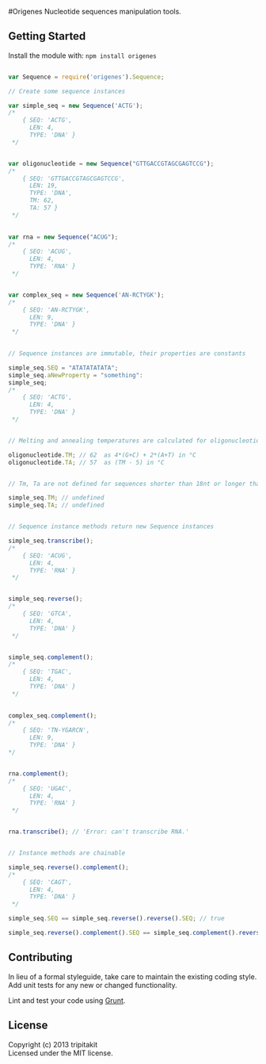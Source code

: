 #Origenes
Nucleotide sequences manipulation tools.

## Getting Started
Install the module with: `npm install origenes`

```javascript

var Sequence = require('origenes').Sequence;

// Create some sequence instances

var simple_seq = new Sequence('ACTG');
/*
	{ SEQ: 'ACTG', 
	  LEN: 4,
	  TYPE: 'DNA' }
 */


var	oligonucleotide = new Sequence("GTTGACCGTAGCGAGTCCG");
/*
	{ SEQ: 'GTTGACCGTAGCGAGTCCG',
	  LEN: 19,
	  TYPE: 'DNA',
	  TM: 62,
	  TA: 57 }
 */

  
var rna = new Sequence("ACUG");
/*
	{ SEQ: 'ACUG', 
	  LEN: 4,
	  TYPE: 'RNA' }
 */


var	complex_seq = new Sequence('AN-RCTYGK');
/*
	{ SEQ: 'AN-RCTYGK',
	  LEN: 9,
	  TYPE: 'DNA' }
 */

 
// Sequence instances are immutable, their properties are constants

simple_seq.SEQ = "ATATATATATA";
simple_seq.aNewProperty = "something":
simple_seq; 
/*
	{ SEQ: 'ACTG', 
	  LEN: 4,
	  TYPE: 'DNA' }
 */


// Melting and annealing temperatures are calculated for oligonucleotides [18..25nt]

oligonucleotide.TM; // 62  as 4*(G+C) + 2*(A+T) in °C
oligonucleotide.TA; // 57  as (TM - 5) in °C


// Tm, Ta are not defined for sequences shorter than 18nt or longer than 25nt

simple_seq.TM; // undefined
simple_seq.TA; // undefined


// Sequence instance methods return new Sequence instances

simple_seq.transcribe();
/*
	{ SEQ: 'ACUG', 
	  LEN: 4,
	  TYPE: 'RNA' }
 */


simple_seq.reverse();
/*
	{ SEQ: 'GTCA', 
	  LEN: 4,
	  TYPE: 'DNA' }
 */


simple_seq.complement(); 
/*
	{ SEQ: 'TGAC', 
	  LEN: 4,
	  TYPE: 'DNA' }
 */
 

complex_seq.complement(); 
/* 
	{ SEQ: 'TN-YGARCN',
	  LEN: 9,
	  TYPE: 'DNA' }
*/ 


rna.complement(); 
/*
	{ SEQ: 'UGAC', 
	  LEN: 4,
	  TYPE: 'RNA' }
 */


rna.transcribe(); // 'Error: can't transcribe RNA.'


// Instance methods are chainable

simple_seq.reverse().complement(); 
/*
	{ SEQ: 'CAGT', 
	  LEN: 4,
	  TYPE: 'DNA' }
 */

simple_seq.SEQ == simple_seq.reverse().reverse().SEQ; // true

simple_seq.reverse().complement().SEQ == simple_seq.complement().reverse().SEQ; // true

```

## Contributing
In lieu of a formal styleguide, take care to maintain the existing coding style. Add unit tests for any new or changed functionality.

Lint and test your code using [Grunt](http://gruntjs.com/).


## License
Copyright (c) 2013 tripitakit  
Licensed under the MIT license.

